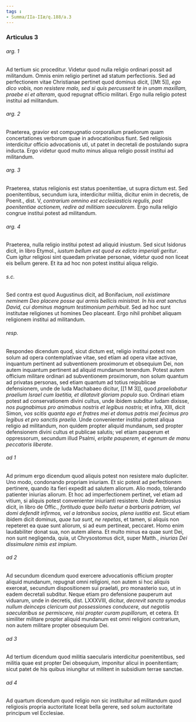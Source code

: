 ```yaml
---
tags : 
- Summa/IIa-IIæ/q.188/a.3
---
```


### Articulus 3

###### arg. 1
Ad tertium sic proceditur. Videtur quod nulla religio ordinari possit ad militandum. Omnis enim religio pertinet ad statum perfectionis. Sed ad perfectionem vitae Christianae pertinet quod dominus dicit, [[Mt 5]], *ego dico vobis, non resistere malo, sed si quis percusserit te in unam maxillam, praebe ei et alteram*, quod repugnat officio militari. Ergo nulla religio potest institui ad militandum.

###### arg. 2
Praeterea, gravior est compugnatio corporalium praeliorum quam concertationes verborum quae in advocationibus fiunt. Sed religiosis interdicitur officio advocationis uti, ut patet in decretali de postulando supra inducta. Ergo videtur quod multo minus aliqua religio possit institui ad militandum.

###### arg. 3
Praeterea, status religionis est status poenitentiae, ut supra dictum est. Sed poenitentibus, secundum iura, interdicitur militia, dicitur enim in decretis, de Poenit., dist. V, *contrarium omnino est ecclesiasticis regulis, post poenitentiae actionem, redire ad militiam saecularem*. Ergo nulla religio congrue institui potest ad militandum.

###### arg. 4
Praeterea, nulla religio institui potest ad aliquid iniustum. Sed sicut Isidorus dicit, in libro Etymol., *iustum bellum est quod ex edicto imperiali geritur*. Cum igitur religiosi sint quaedam privatae personae, videtur quod non liceat eis bellum gerere. Et ita ad hoc non potest institui aliqua religio.

###### s.c.
Sed contra est quod Augustinus dicit, ad Bonifacium, *noli existimare neminem Deo placere posse qui armis bellicis ministrat. In his erat sanctus David, cui dominus magnum testimonium perhibuit*. Sed ad hoc sunt institutae religiones ut homines Deo placeant. Ergo nihil prohibet aliquam religionem institui ad militandum.

###### resp.
Respondeo dicendum quod, sicut dictum est, religio institui potest non solum ad opera contemplativae vitae, sed etiam ad opera vitae activae, inquantum pertinent ad subventionem proximorum et obsequium Dei, non autem inquantum pertinent ad aliquid mundanum tenendum. Potest autem officium militare ordinari ad subventionem proximorum, non solum quantum ad privatas personas, sed etiam quantum ad totius reipublicae defensionem, unde de Iuda Machabaeo dicitur, [[1 M 3]], quod *praeliabatur praelium Israel cum laetitia, et dilatavit gloriam populo suo*. Ordinari etiam potest ad conservationem divini cultus, unde ibidem subditur Iudam dixisse, *nos pugnabimus pro animabus nostris et legibus nostris*; et infra, XIII, dicit Simon, *vos scitis quanta ego et fratres mei et domus patris mei fecimus pro legibus et pro sanctis praelia*. Unde convenienter institui potest aliqua religio ad militandum, non quidem propter aliquid mundanum, sed propter defensionem divini cultus et publicae salutis; vel etiam pauperum et oppressorum, secundum illud Psalmi, *eripite pauperem, et egenum de manu peccatoris liberate*.

###### ad 1
Ad primum ergo dicendum quod aliquis potest non resistere malo dupliciter. Uno modo, condonando propriam iniuriam. Et sic potest ad perfectionem pertinere, quando ita fieri expedit ad salutem aliorum. Alio modo, tolerando patienter iniurias aliorum. Et hoc ad imperfectionem pertinet, vel etiam ad vitium, si aliquis potest convenienter iniurianti resistere. Unde Ambrosius dicit, in libro de Offic., *fortitudo quae bello tuetur a barbaris patriam, vel domi defendit infirmos, vel a latronibus socios, plena iustitia est*. Sicut etiam ibidem dicit dominus, *quae tua sunt, ne repetas*, et tamen, si aliquis non repeteret ea quae sunt aliorum, si ad eum pertineat, peccaret. Homo enim laudabiliter donat sua, non autem aliena. Et multo minus ea quae sunt Dei, non sunt negligenda, quia, ut Chrysostomus dicit, super Matth., *iniurias Dei dissimulare nimis est impium*.

###### ad 2
Ad secundum dicendum quod exercere advocationis officium propter aliquid mundanum, repugnat omni religioni, non autem si hoc aliquis exerceat, secundum dispositionem sui praelati, pro monasterio suo, ut in eadem decretali subditur. Neque etiam pro defensione pauperum aut viduarum, unde in decretis, dist. LXXXVIII, dicitur, *decrevit sancta synodus nullum deinceps clericum aut possessiones conducere, aut negotiis saecularibus se permiscere, nisi propter curam pupillorum,* et cetera. Et similiter militare propter aliquid mundanum est omni religioni contrarium, non autem militare propter obsequium Dei.

###### ad 3
Ad tertium dicendum quod militia saecularis interdicitur poenitentibus, sed militia quae est propter Dei obsequium, imponitur alicui in poenitentiam; sicut patet de his quibus iniungitur ut militent in subsidium terrae sanctae.

###### ad 4
Ad quartum dicendum quod religio non sic instituitur ad militandum quod religiosis propria auctoritate liceat bella gerere, sed solum auctoritate principum vel Ecclesiae.

